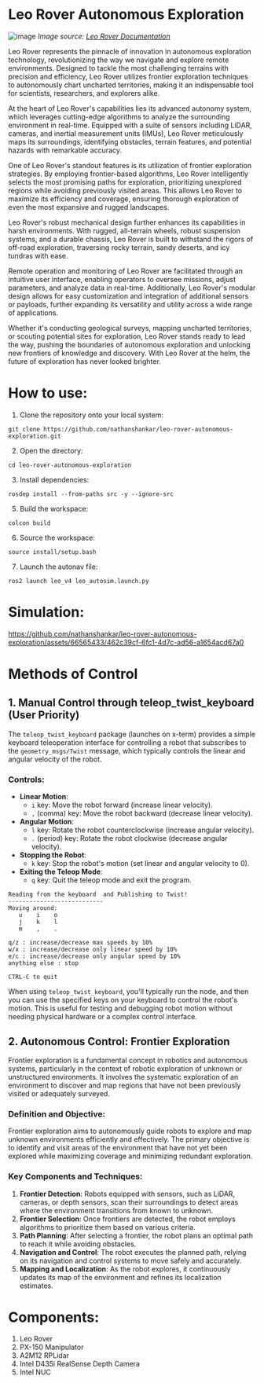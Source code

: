 # Leo Rover Autonomous Exploration
![image](https://github.com/nathanshankar/leo-rover-autonomous-exploration/assets/66565433/98339707-9d70-47c4-8538-51cc6c2365a4)
*Image source: [Leo Rover Documentation](https://www.leorover.tech/documentation/specification)*

Leo Rover represents the pinnacle of innovation in autonomous exploration technology, revolutionizing the way we navigate and explore remote environments. Designed to tackle the most challenging terrains with precision and efficiency, Leo Rover utilizes frontier exploration techniques to autonomously chart uncharted territories, making it an indispensable tool for scientists, researchers, and explorers alike.

At the heart of Leo Rover's capabilities lies its advanced autonomy system, which leverages cutting-edge algorithms to analyze the surrounding environment in real-time. Equipped with a suite of sensors including LiDAR, cameras, and inertial measurement units (IMUs), Leo Rover meticulously maps its surroundings, identifying obstacles, terrain features, and potential hazards with remarkable accuracy.

One of Leo Rover's standout features is its utilization of frontier exploration strategies. By employing frontier-based algorithms, Leo Rover intelligently selects the most promising paths for exploration, prioritizing unexplored regions while avoiding previously visited areas. This allows Leo Rover to maximize its efficiency and coverage, ensuring thorough exploration of even the most expansive and rugged landscapes.

Leo Rover's robust mechanical design further enhances its capabilities in harsh environments. With rugged, all-terrain wheels, robust suspension systems, and a durable chassis, Leo Rover is built to withstand the rigors of off-road exploration, traversing rocky terrain, sandy deserts, and icy tundras with ease.

Remote operation and monitoring of Leo Rover are facilitated through an intuitive user interface, enabling operators to oversee missions, adjust parameters, and analyze data in real-time. Additionally, Leo Rover's modular design allows for easy customization and integration of additional sensors or payloads, further expanding its versatility and utility across a wide range of applications.

Whether it's conducting geological surveys, mapping uncharted territories, or scouting potential sites for exploration, Leo Rover stands ready to lead the way, pushing the boundaries of autonomous exploration and unlocking new frontiers of knowledge and discovery. With Leo Rover at the helm, the future of exploration has never looked brighter.

# How to use:
1. Clone the repository onto your local system:
```console
git clone https://github.com/nathanshankar/leo-rover-autonomous-exploration.git
```

2. Open the directory:
```console
cd leo-rover-autonomous-exploration
```

3. Install dependencies:
```console
rosdep install --from-paths src -y --ignore-src
```

5. Build the workspace:
```console
colcon build
```

6. Source the workspace:
```console
source install/setup.bash
```

7. Launch the autonav file:
```console
ros2 launch leo_v4 leo_autosim.launch.py
```

# Simulation:
https://github.com/nathanshankar/leo-rover-autonomous-exploration/assets/66565433/462c39cf-6fc1-4d7c-ad56-a1654acd67a0

# Methods of Control

## 1. Manual Control through teleop_twist_keyboard (User Priority)

The `teleop_twist_keyboard` package (launches on x-term) provides a simple keyboard teleoperation interface for controlling a robot that subscribes to the `geometry_msgs/Twist` message, which typically controls the linear and angular velocity of the robot.

### Controls:

- **Linear Motion**:
  - `i` key: Move the robot forward (increase linear velocity).
  - `,` (comma) key: Move the robot backward (decrease linear velocity).
- **Angular Motion**:
  - `l` key: Rotate the robot counterclockwise (increase angular velocity).
  - `.` (period) key: Rotate the robot clockwise (decrease angular velocity).
- **Stopping the Robot**:
  - `k` key: Stop the robot's motion (set linear and angular velocity to 0).
- **Exiting the Teleop Mode**:
  - `q` key: Quit the teleop mode and exit the program.
```console
Reading from the keyboard  and Publishing to Twist!
---------------------------
Moving around:
   u    i    o
   j    k    l
   m    ,    .

q/z : increase/decrease max speeds by 10%
w/x : increase/decrease only linear speed by 10%
e/c : increase/decrease only angular speed by 10%
anything else : stop

CTRL-C to quit
```
When using `teleop_twist_keyboard`, you'll typically run the node, and then you can use the specified keys on your keyboard to control the robot's motion. This is useful for testing and debugging robot motion without needing physical hardware or a complex control interface.

## 2. Autonomous Control: Frontier Exploration

Frontier exploration is a fundamental concept in robotics and autonomous systems, particularly in the context of robotic exploration of unknown or unstructured environments. It involves the systematic exploration of an environment to discover and map regions that have not been previously visited or adequately surveyed.

### Definition and Objective:
Frontier exploration aims to autonomously guide robots to explore and map unknown environments efficiently and effectively. The primary objective is to identify and visit areas of the environment that have not yet been explored while maximizing coverage and minimizing redundant exploration.

### Key Components and Techniques:
1. **Frontier Detection**: Robots equipped with sensors, such as LiDAR, cameras, or depth sensors, scan their surroundings to detect areas where the environment transitions from known to unknown.
2. **Frontier Selection**: Once frontiers are detected, the robot employs algorithms to prioritize them based on various criteria.
3. **Path Planning**: After selecting a frontier, the robot plans an optimal path to reach it while avoiding obstacles.
4. **Navigation and Control**: The robot executes the planned path, relying on its navigation and control systems to move safely and accurately.
5. **Mapping and Localization**: As the robot explores, it continuously updates its map of the environment and refines its localization estimates.

# Components:
1. Leo Rover
2. PX-150 Manipulator
3. A2M12 RPLidar
4. Intel D435i RealSense Depth Camera
5. Intel NUC
